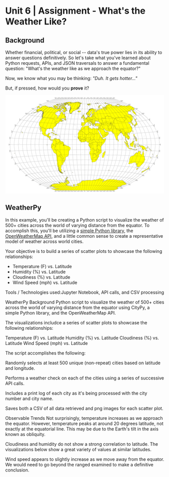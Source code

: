# Unit 6 | Assignment - What's the Weather Like?

## Background

Whether financial, political, or social -- data's true power lies in its ability to answer questions definitively. So let's take what you've learned about Python requests, APIs, and JSON traversals to answer a fundamental question: "What's the weather like as we approach the equator?"

Now, we know what you may be thinking: _"Duh. It gets hotter..."_

But, if pressed, how would you **prove** it?

![Equator](Images/equatorsign.png)

## WeatherPy

In this example, you'll be creating a Python script to visualize the weather of 500+ cities across the world of varying distance from the equator. To accomplish this, you'll be utilizing a [simple Python library](https://pypi.python.org/pypi/citipy), the [OpenWeatherMap API](https://openweathermap.org/api), and a little common sense to create a representative model of weather across world cities.

Your objective is to build a series of scatter plots to showcase the following relationships:

* Temperature (F) vs. Latitude
* Humidity (%) vs. Latitude
* Cloudiness (%) vs. Latitude
* Wind Speed (mph) vs. Latitude

Tools / Technologies used:Jupyter Notebook, API calls, and CSV processing

WeatherPy Background Python script to visualize the weather of 500+ cities across the world of varying distance from the equator using CityPy, a simple Python library, and the OpenWeatherMap API.

The visualizations includce a series of scatter plots to showcase the following relationships:

Temperature (F) vs. Latitude Humidity (%) vs. Latitude Cloudiness (%) vs. Latitude Wind Speed (mph) vs. Latitude

The script accomplishes the following:

Randomly selects at least 500 unique (non-repeat) cities based on latitude and longitude.

Performs a weather check on each of the cities using a series of successive API calls.

Includes a print log of each city as it's being processed with the city number and city name.

Saves both a CSV of all data retrieved and png images for each scatter plot.

Observable Trends Not surprisingly, temperature increases as we approach the equator. However, temperature peaks at around 20 degrees latitude, not exactly at the equatorial line. This may be due to the Earth's tilt in the axis known as obliquity.

Cloudiness and humidity do not show a strong correlation to latitude. The visualizations below show a great variety of values at similar latitudes.

Wind speed appears to slightly increase as we move away from the equator. We would need to go beyond the ranged examined to make a definitive conclusion.
